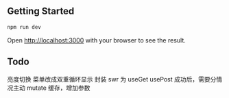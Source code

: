 ## Getting Started

```bash
npm run dev
```

Open [http://localhost:3000](http://localhost:3000) with your browser to see the result.

## Todo

亮度切换
菜单改成双重循环显示
封装 swr 为 useGet
usePost 成功后，需要分情况主动 mutate 缓存，增加参数
